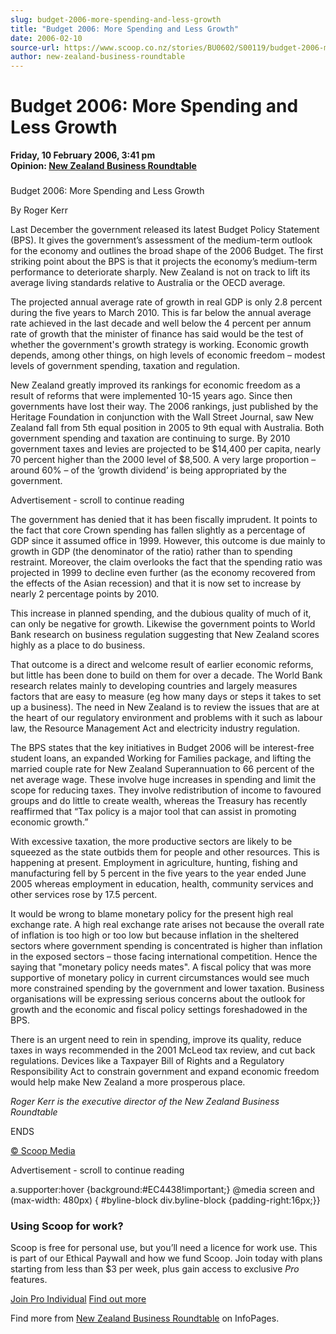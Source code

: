 ```yaml
---
slug: budget-2006-more-spending-and-less-growth
title: "Budget 2006: More Spending and Less Growth"
date: 2006-02-10
source-url: https://www.scoop.co.nz/stories/BU0602/S00119/budget-2006-more-spending-and-less-growth.htm
author: new-zealand-business-roundtable
---
```

Budget 2006: More Spending and Less Growth
==========================================

**Friday, 10 February 2006, 3:41 pm**  
**Opinion: [New Zealand Business Roundtable](https://info.scoop.co.nz/New_Zealand_Business_Roundtable)**

### 

Budget 2006: More Spending and Less Growth

By Roger Kerr

Last December the government released its latest Budget Policy Statement (BPS). It gives the government’s assessment of the medium-term outlook for the economy and outlines the broad shape of the 2006 Budget. The first striking point about the BPS is that it projects the economy’s medium-term performance to deteriorate sharply. New Zealand is not on track to lift its average living standards relative to Australia or the OECD average.

The projected annual average rate of growth in real GDP is only 2.8 percent during the five years to March 2010. This is far below the annual average rate achieved in the last decade and well below the 4 percent per annum rate of growth that the minister of finance has said would be the test of whether the government's growth strategy is working. Economic growth depends, among other things, on high levels of economic freedom – modest levels of government spending, taxation and regulation.

New Zealand greatly improved its rankings for economic freedom as a result of reforms that were implemented 10-15 years ago. Since then governments have lost their way. The 2006 rankings, just published by the Heritage Foundation in conjunction with the Wall Street Journal, saw New Zealand fall from 5th equal position in 2005 to 9th equal with Australia. Both government spending and taxation are continuing to surge. By 2010 government taxes and levies are projected to be $14,400 per capita, nearly 70 percent higher than the 2000 level of $8,500. A very large proportion – around 60% – of the ‘growth dividend’ is being appropriated by the government.

Advertisement - scroll to continue reading





The government has denied that it has been fiscally imprudent. It points to the fact that core Crown spending has fallen slightly as a percentage of GDP since it assumed office in 1999. However, this outcome is due mainly to growth in GDP (the denominator of the ratio) rather than to spending restraint. Moreover, the claim overlooks the fact that the spending ratio was projected in 1999 to decline even further (as the economy recovered from the effects of the Asian recession) and that it is now set to increase by nearly 2 percentage points by 2010.

This increase in planned spending, and the dubious quality of much of it, can only be negative for growth. Likewise the government points to World Bank research on business regulation suggesting that New Zealand scores highly as a place to do business.

That outcome is a direct and welcome result of earlier economic reforms, but little has been done to build on them for over a decade. The World Bank research relates mainly to developing countries and largely measures factors that are easy to measure (eg how many days or steps it takes to set up a business). The need in New Zealand is to review the issues that are at the heart of our regulatory environment and problems with it such as labour law, the Resource Management Act and electricity industry regulation.

The BPS states that the key initiatives in Budget 2006 will be interest-free student loans, an expanded Working for Families package, and lifting the married couple rate for New Zealand Superannuation to 66 percent of the net average wage. These involve huge increases in spending and limit the scope for reducing taxes. They involve redistribution of income to favoured groups and do little to create wealth, whereas the Treasury has recently reaffirmed that “Tax policy is a major tool that can assist in promoting economic growth.”

With excessive taxation, the more productive sectors are likely to be squeezed as the state outbids them for people and other resources. This is happening at present. Employment in agriculture, hunting, fishing and manufacturing fell by 5 percent in the five years to the year ended June 2005 whereas employment in education, health, community services and other services rose by 17.5 percent.

It would be wrong to blame monetary policy for the present high real exchange rate. A high real exchange rate arises not because the overall rate of inflation is too high or too low but because inflation in the sheltered sectors where government spending is concentrated is higher than inflation in the exposed sectors – those facing international competition. Hence the saying that "monetary policy needs mates". A fiscal policy that was more supportive of monetary policy in current circumstances would see much more constrained spending by the government and lower taxation. Business organisations will be expressing serious concerns about the outlook for growth and the economic and fiscal policy settings foreshadowed in the BPS.

There is an urgent need to rein in spending, improve its quality, reduce taxes in ways recommended in the 2001 McLeod tax review, and cut back regulations. Devices like a Taxpayer Bill of Rights and a Regulatory Responsibility Act to constrain government and expand economic freedom would help make New Zealand a more prosperous place.

_Roger Kerr is the executive director of the New Zealand Business Roundtable_

ENDS

  

[© Scoop Media](http://www.scoop.co.nz/about/terms.html)  

Advertisement - scroll to continue reading



a.supporter:hover {background:#EC4438!important;} @media screen and (max-width: 480px) { #byline-block div.byline-block {padding-right:16px;}}

### Using Scoop for work?

Scoop is free for personal use, but you’ll need a licence for work use. This is part of our Ethical Paywall and how we fund Scoop. Join today with plans starting from less than $3 per week, plus gain access to exclusive _Pro_ features.  
  
[Join Pro Individual](https://pro.scoop.co.nz/Individual/?from=ProIn24) [Find out more](https://pro.scoop.co.nz/using-scoop-for-work/?from=ProIn24)

Find more from [New Zealand Business Roundtable](https://info.scoop.co.nz/New_Zealand_Business_Roundtable) on InfoPages.
